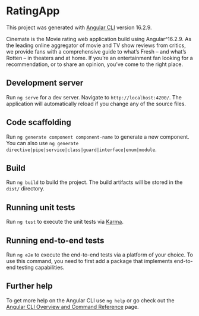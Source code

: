 # RatingApp

This project was generated with [Angular CLI](https://github.com/angular/angular-cli) version 16.2.9.

Cinemate is the Movie rating web application build using Angular^16.2.9. As the leading online aggregator of movie and TV show
 reviews from critics, we provide fans with a comprehensive guide to what’s Fresh – and what’s Rotten – in theaters and at home. If you’re an
entertainment fan looking for a recommendation, or to share an opinion, you’ve come to the right place.

## Development server

Run `ng serve` for a dev server. Navigate to `http://localhost:4200/`. The application will automatically reload if you change any of the source files.

## Code scaffolding

Run `ng generate component component-name` to generate a new component. You can also use `ng generate directive|pipe|service|class|guard|interface|enum|module`.

## Build

Run `ng build` to build the project. The build artifacts will be stored in the `dist/` directory.

## Running unit tests

Run `ng test` to execute the unit tests via [Karma](https://karma-runner.github.io).

## Running end-to-end tests

Run `ng e2e` to execute the end-to-end tests via a platform of your choice. To use this command, you need to first add a package that implements end-to-end testing capabilities.

## Further help

To get more help on the Angular CLI use `ng help` or go check out the [Angular CLI Overview and Command Reference](https://angular.io/cli) page.
